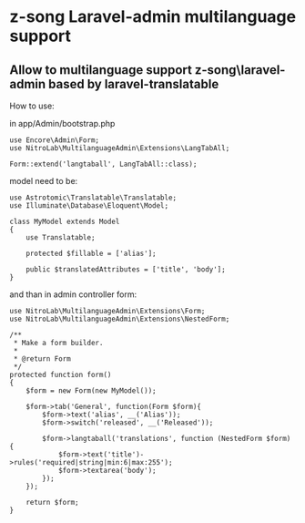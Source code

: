 # z-song Laravel-admin multilanguage support

## Allow to multilanguage support z-song\laravel-admin based by laravel-translatable

How to use:

in app/Admin/bootstrap.php

    use Encore\Admin\Form;
    use NitroLab\MultilanguageAdmin\Extensions\LangTabAll;
    
    Form::extend('langtaball', LangTabAll::class);
    
    
model need to be:

    use Astrotomic\Translatable\Translatable;
    use Illuminate\Database\Eloquent\Model;
    
    class MyModel extends Model
    {
        use Translatable;
    
        protected $fillable = ['alias'];
    
        public $translatedAttributes = ['title', 'body'];
    }

and than in admin controller form:
    
    use NitroLab\MultilanguageAdmin\Extensions\Form;
    use NitroLab\MultilanguageAdmin\Extensions\NestedForm;

    /**
     * Make a form builder.
     *
     * @return Form
     */
    protected function form()
    {
        $form = new Form(new MyModel());

        $form->tab('General', function(Form $form){
            $form->text('alias', __('Alias'));
            $form->switch('released', __('Released'));

            $form->langtaball('translations', function (NestedForm $form) {
                $form->text('title')->rules('required|string|min:6|max:255');
                $form->textarea('body');
            });
        });

        return $form;
    }
